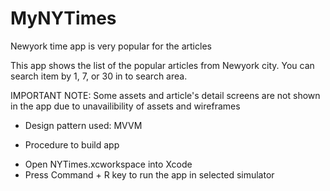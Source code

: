 # MyNYTimes
Newyork time app is very popular for the articles


This app shows the list of the popular articles from Newyork city. You can search item by 1, 7, or 30 in to search area. 

IMPORTANT NOTE: Some assets and article's detail screens are not shown in the app due to unavailibility of assets and wireframes 

* Design pattern used: MVVM

* Procedure to build app
- Open NYTimes.xcworkspace into Xcode
- Press Command + R key to run the app in selected simulator 

